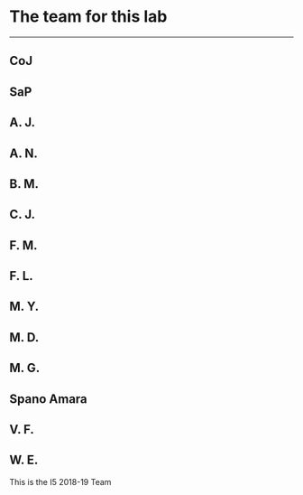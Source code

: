 # The team for this lab

-----------------------------
CoJ
-----------------------------
SaP
-----------------------------
A. J.
-----------------------------
A. N.
-----------------------------
B. M.
-----------------------------
C. J.
-----------------------------
F. M.
-----------------------------
F. L.
-----------------------------
M. Y.
-----------------------------
M. D.
-----------------------------
M. G.
-----------------------------
Spano Amara
-----------------------------
V. F.
-----------------------------
W. E.
-----------------------------

This is the I5 2018-19 Team
